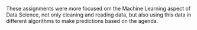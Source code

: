 These assignments were more focused om the Machine Learning aspect of Data Science, not only cleaning and reading data, but also using this data in different algorithms to make predictions based on the agenda.
